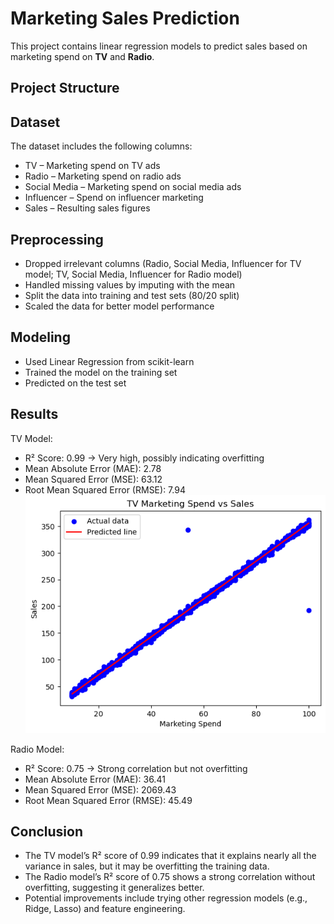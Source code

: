 # Marketing Sales Prediction
This project contains linear regression models to predict sales based on marketing spend on **TV** and **Radio**.

## Project Structure

## Dataset
The dataset includes the following columns:
- TV – Marketing spend on TV ads
- Radio – Marketing spend on radio ads
- Social Media – Marketing spend on social media ads
- Influencer – Spend on influencer marketing
- Sales – Resulting sales figures

## Preprocessing
- Dropped irrelevant columns (Radio, Social Media, Influencer for TV model; TV, Social Media, Influencer for Radio model)
- Handled missing values by imputing with the mean
- Split the data into training and test sets (80/20 split)
- Scaled the data for better model performance

## Modeling
- Used Linear Regression from scikit-learn
- Trained the model on the training set
- Predicted on the test set

## Results
TV Model:
- R² Score: 0.99 → Very high, possibly indicating overfitting
- Mean Absolute Error (MAE): 2.78
- Mean Squared Error (MSE): 63.12
- Root Mean Squared Error (RMSE): 7.94
![TV Sales Prediction](output_tv_sales.png)

Radio Model:
- R² Score: 0.75 → Strong correlation but not overfitting
- Mean Absolute Error (MAE): 36.41
- Mean Squared Error (MSE): 2069.43
- Root Mean Squared Error (RMSE): 45.49

## Conclusion
- The TV model’s R² score of 0.99 indicates that it explains nearly all the variance in sales, but it may be overfitting the training data.
- The Radio model’s R² score of 0.75 shows a strong correlation without overfitting, suggesting it generalizes better.
- Potential improvements include trying other regression models (e.g., Ridge, Lasso) and feature engineering.
